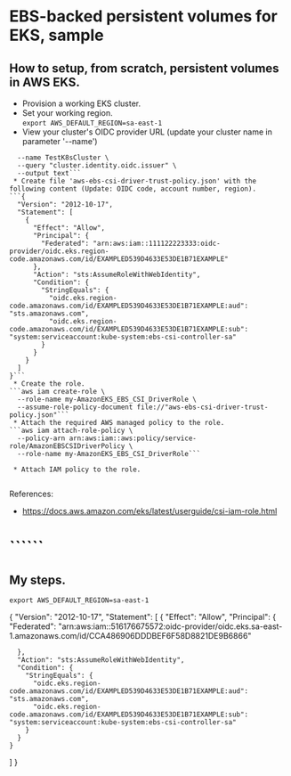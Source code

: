 # EBS-backed persistent volumes for EKS, sample  
## How to setup, from scratch, persistent volumes in AWS EKS.  
 * Provision a working EKS cluster.
 * Set your working region.  
```export AWS_DEFAULT_REGION=sa-east-1```
 * View your cluster's OIDC provider URL (update your cluster name in parameter '--name')  
```aws eks describe-cluster \
  --name TestK8sCluster \ 
  --query "cluster.identity.oidc.issuer" \
  --output text```  
 * Create file 'aws-ebs-csi-driver-trust-policy.json' with the following content (Update: OIDC code, account number, region).  
```{
  "Version": "2012-10-17",
  "Statement": [
    {
      "Effect": "Allow",
      "Principal": {
        "Federated": "arn:aws:iam::111122223333:oidc-provider/oidc.eks.region-code.amazonaws.com/id/EXAMPLED539D4633E53DE1B71EXAMPLE"
      },
      "Action": "sts:AssumeRoleWithWebIdentity",
      "Condition": {
        "StringEquals": {
          "oidc.eks.region-code.amazonaws.com/id/EXAMPLED539D4633E53DE1B71EXAMPLE:aud": "sts.amazonaws.com",
          "oidc.eks.region-code.amazonaws.com/id/EXAMPLED539D4633E53DE1B71EXAMPLE:sub": "system:serviceaccount:kube-system:ebs-csi-controller-sa"
        }
      }
    }
  ]
}```  
 * Create the role.  
```aws iam create-role \
  --role-name my-AmazonEKS_EBS_CSI_DriverRole \
  --assume-role-policy-document file://"aws-ebs-csi-driver-trust-policy.json"```  
 * Attach the required AWS managed policy to the role.  
```aws iam attach-role-policy \
  --policy-arn arn:aws:iam::aws:policy/service-role/AmazonEBSCSIDriverPolicy \
  --role-name my-AmazonEKS_EBS_CSI_DriverRole```

 * Attach IAM policy to the role.  
``````


``````
``````
References:  
 - https://docs.aws.amazon.com/eks/latest/userguide/csi-iam-role.html

 # ``````


## My steps.  
```
export AWS_DEFAULT_REGION=sa-east-1
```

{
  "Version": "2012-10-17",
  "Statement": [
    {
      "Effect": "Allow",
      "Principal": {
        "Federated": "arn:aws:iam::516176675572:oidc-provider/oidc.eks.sa-east-1.amazonaws.com/id/CCA486906DDDBEF6F58D8821DE9B6866"
                                                                                                 

      },
      "Action": "sts:AssumeRoleWithWebIdentity",
      "Condition": {
        "StringEquals": {
          "oidc.eks.region-code.amazonaws.com/id/EXAMPLED539D4633E53DE1B71EXAMPLE:aud": "sts.amazonaws.com",
          "oidc.eks.region-code.amazonaws.com/id/EXAMPLED539D4633E53DE1B71EXAMPLE:sub": "system:serviceaccount:kube-system:ebs-csi-controller-sa"
        }
      }
    }
  ]
}
